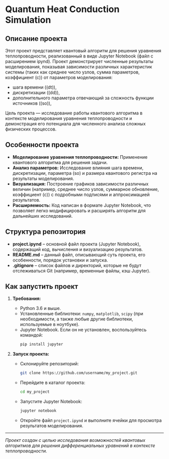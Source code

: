 # Quantum Heat Conduction Simulation

## Описание проекта

Этот проект представляет квантовый алгоритм для решения уравнения теплопроводности, реализованный в виде Jupyter Notebook (файл с расширением ipynd). Проект демонстрирует численные результаты моделирования, показывая зависимости различных характеристик системы (таких как среднее число узлов, сумма параметров, коэффициент \(c\)) от параметров моделирования:
- шага времени (\(dt\)),
- дискретизации (\(dd\)),
- дополнительного параметра отвечающий за сложность функции источников (\(so\)),

Цель проекта — исследование работы квантового алгоритма в контексте моделирования уравнения теплопроводности и демонстрация его потенциала для численного анализа сложных физических процессов.

## Особенности проекта

- **Моделирование уравнения теплопроводности:** Применение квантового алгоритма для решения задачи.
- **Анализ параметров:** Исследование влияния шага времени, дискретизации, параметра \(so\) и размера квантового регистра на результаты моделирования.
- **Визуализация:** Построение графиков зависимости различных величин (например, среднее число узлов, суммарное обновление, коэффициент \(c\)) с подробными подписями и аппроксимацией результатов.
- **Расширяемость:** Код написан в формате Jupyter Notebook, что позволяет легко модифицировать и расширять алгоритм для дальнейших исследований.

## Структура репозитория

- **project.ipynd** – основной файл проекта (Jupyter Notebook), содержащий код, вычисления и визуализацию результатов.
- **README.md** – данный файл, описывающий суть проекта, его особенности, порядок установки и запуска.
- **.gitignore** – список файлов и директорий, которые не будут отслеживаться Git (например, временные файлы, кэш Jupyter).

## Как запустить проект

1. **Требования:**
   - Python 3.6 и выше.
   - Установленные библиотеки: `numpy`, `matplotlib`, `scipy` (при необходимости, а также любые другие библиотеки, используемые в ноутбуке).
   - Jupyter Notebook. Если он не установлен, воспользуйтесь командой:
     ```bash
     pip install jupyter
     ```

2. **Запуск проекта:**
   - Склонируйте репозиторий:
     ```bash
     git clone https://github.com/username/my_project.git
     ```
   - Перейдите в каталог проекта:
     ```bash
     cd my_project
     ```
   - Запустите Jupyter Notebook:
     ```bash
     jupyter notebook
     ```
   - Откройте файл `project.ipynd` и выполните ячейки для просмотра результатов моделирования.


---

*Проект создан с целью исследования возможностей квантовых алгоритмов для решения дифференциальных уравнений в контексте теплопроводности.*
